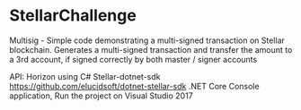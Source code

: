 # StellarChallenge
Multisig - Simple code demonstrating a multi-signed transaction on Stellar blockchain.
Generates a multi-signed transaction and transfer the amount to a 3rd account, if signed correctly by both master / signer accounts
           
API: Horizon
using C# Stellar-dotnet-sdk https://github.com/elucidsoft/dotnet-stellar-sdk
.NET Core Console application, Run the project on Visual Studio 2017

